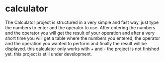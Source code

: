 # calculator
The Calculator project is structured in a very simple and fast way, just type the numbers to enter and the operator to use.
After entering the numbers and the operator you will get the result of your operation and after a very short time you will get a table where the numbers you entered, the operator and the operation you wanted to perform and finally the result will be displayed.
this calculator only works with + and -
the project is not finished yet.
this project is still under development.
